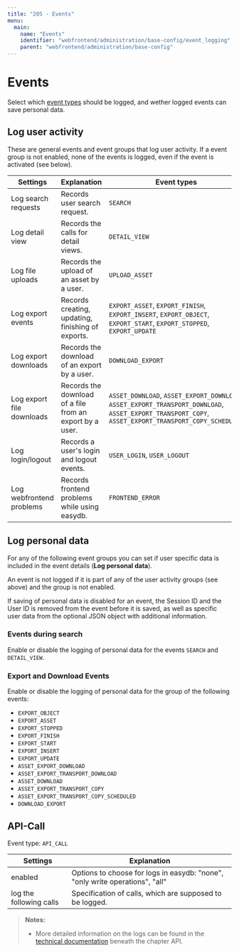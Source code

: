 ```yaml
---
title: "205 - Events"
menu:
  main:
    name: "Events"
    identifier: "webfrontend/administration/base-config/event_logging"
    parent: "webfrontend/administration/base-config"
---
```

# Events

Select which [event types](../../../../technical/types/event/#event-types) should be logged, and wether logged events can save personal data.

## Log user activity

These are general events and event groups that log user activity. If a event group is not enabled, none of the events is logged, even if the event is activated (see below).

| Settings | Explanation | Event types |
|---|---|---|
| Log search requests | Records user search request. | `SEARCH` |
| Log detail view | Records the calls for detail views. | `DETAIL_VIEW` |
| Log file uploads | Records the upload of an asset by a user. | `UPLOAD_ASSET` |
| Log export events | Records creating, updating, finishing of exports. | `EXPORT_ASSET`, `EXPORT_FINISH`, `EXPORT_INSERT`, `EXPORT_OBJECT`, `EXPORT_START`, `EXPORT_STOPPED`, `EXPORT_UPDATE` |
| Log export downloads | Records the download of an export by a user. | `DOWNLOAD_EXPORT` |
| Log export file downloads | Records the download of a file from an export by a user. | `ASSET_DOWNLOAD`, `ASSET_EXPORT_DOWNLOAD`, `ASSET_EXPORT_TRANSPORT_DOWNLOAD`, `ASSET_EXPORT_TRANSPORT_COPY`, `ASSET_EXPORT_TRANSPORT_COPY_SCHEDULED` |
| Log login/logout | Records a user's login and logout events. | `USER_LOGIN`, `USER_LOGOUT` |
| Log webfrontend problems | Records frontend problems while using easydb. | `FRONTEND_ERROR` |

## Log personal data

For any of the following event groups you can set if user specific data is included in the event details (**Log personal data**).

An event is not logged if it is part of any of the user activity groups (see above) and the group is not enabled.

If saving of personal data is disabled for an event, the Session ID and the User ID is removed from the event before it is saved, as well as specific user data from the optional JSON object with additional information.

### Events during search

Enable or disable the logging of personal data for the events `SEARCH` and `DETAIL_VIEW`.

### Export and Download Events

Enable or disable the logging of personal data for the group of the following events:

* `EXPORT_OBJECT`
* `EXPORT_ASSET`
* `EXPORT_STOPPED`
* `EXPORT_FINISH`
* `EXPORT_START`
* `EXPORT_INSERT`
* `EXPORT_UPDATE`
* `ASSET_EXPORT_DOWNLOAD`
* `ASSET_EXPORT_TRANSPORT_DOWNLOAD`
* `ASSET_DOWNLOAD`
* `ASSET_EXPORT_TRANSPORT_COPY`
* `ASSET_EXPORT_TRANSPORT_COPY_SCHEDULED`
* `DOWNLOAD_EXPORT`

## API-Call

Event type: `API_CALL`

| Settings | Explanation |
|---|---|
| enabled | Options to choose for logs in easydb: "none", "only write operations", "all" |
| log the following calls | Specification of calls, which are supposed to be logged. |

> **Notes:**
>
> - More detailed information on the logs can be found in the [technical documentation](https://docs.easydb.de/en/technical/api) beneath the chapter API.
